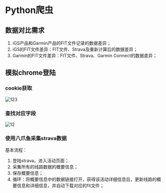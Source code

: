 # Python爬虫

## 数据对比需求



1.  iGS产品和Garmin产品的FIT文件记录的数据差异；
2.  iGS的FIT文件差异：FIT文件、Strava及重新计算后的数据差异；
3.  Garmin的FIT文件差异：FIT文件、Strava、Garmin Connect的数据差异；



## 模拟chrome登陆



### cookie获取

![123](https://quentin-md.oss-cn-shanghai.aliyuncs.com/img/2020/04/09/20200409101325.gif)

### 查找对应字段

![12](https://quentin-md.oss-cn-shanghai.aliyuncs.com/img/2020/04/09/20200409095631.gif)

#### 

### 使用八爪鱼采集strava数据

基本流程：

1.  登陆strava，进入活动页面；
2.  采集所有的线路数据的概要信息；
3.  保存概要信息；
4.  循环：将概要信息中的数据链接打开，获得该活动详细信息后，更新线路的概要信息和详细信息，并自动下载对应的fit文件；


